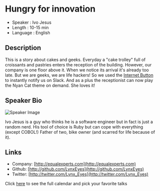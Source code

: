 Hungry for innovation
========================

* Speaker   : Ivo Jesus
* Length    : 10-15 min
* Language  : English

Description
-----------

This is a story about cakes and geeks. Everyday a "cake trolley" full of croissants and pastries enters the reception of the building. However, our company is one floor above it. When we notice its arrival it's already too late. But we are geeks, we are life hackers! So we used the [Internet Button](https://www.particle.io/products/hardware/internet-button) to instantly notify us on Slack. And as a plus the receptionist can now play the Nyan Cat theme on demand. She loves it!

Speaker Bio
-----------

![Speaker Image](https://avatars3.githubusercontent.com/u/773898?v=3&s=400)

Ivo Jesus is a guy who thinks he is a software engineer but in fact is just a random nerd.
His tool of choice is Ruby but can cope with everything (except COBOL!)
Father of two, bike owner (and scarred for life because of it).

Links
-----

* Company: [http://equalexperts.com](http://equalexperts.com)
* Github: [http://github.com/LynxEyes](http://github.com/LynxEyes)
* Twitter: [http://twitter.com/Lynx_Eyes](http://twitter.com/Lynx_Eyes)

Click [here][1] to see the full calendar and pick your favorite talks

[1]: https://pixels.camp/schedule/
